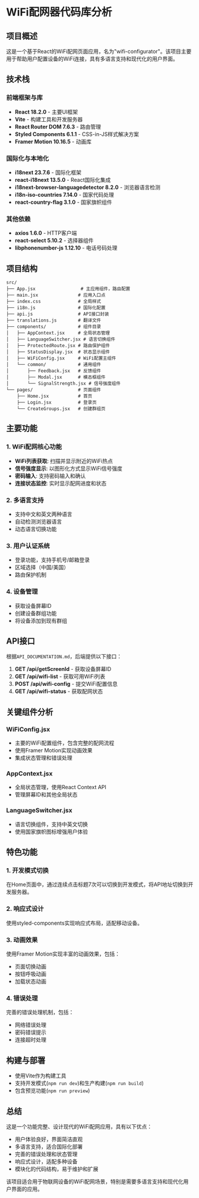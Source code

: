 # WiFi配网器代码库分析

## 项目概述

这是一个基于React的WiFi配网页面应用，名为"wifi-configurator"。该项目主要用于帮助用户配置设备的WiFi连接，具有多语言支持和现代化的用户界面。

## 技术栈

### 前端框架与库
- **React 18.2.0** - 主要UI框架
- **Vite** - 构建工具和开发服务器
- **React Router DOM 7.6.3** - 路由管理
- **Styled Components 6.1.1** - CSS-in-JS样式解决方案
- **Framer Motion 10.16.5** - 动画库

### 国际化与本地化
- **i18next 23.7.6** - 国际化框架
- **react-i18next 13.5.0** - React国际化集成
- **i18next-browser-languagedetector 8.2.0** - 浏览器语言检测
- **i18n-iso-countries 7.14.0** - 国家代码处理
- **react-country-flag 3.1.0** - 国家旗帜组件

### 其他依赖
- **axios 1.6.0** - HTTP客户端
- **react-select 5.10.2** - 选择器组件
- **libphonenumber-js 1.12.10** - 电话号码处理

## 项目结构

```
src/
├── App.jsx                 # 主应用组件，路由配置
├── main.jsx               # 应用入口点
├── index.css              # 全局样式
├── i18n.js                # 国际化配置
├── api.js                 # API接口封装
├── translations.js        # 翻译文件
├── components/            # 组件目录
│   ├── AppContext.jsx     # 全局状态管理
│   ├── LanguageSwitcher.jsx # 语言切换组件
│   ├── ProtectedRoute.jsx # 路由保护组件
│   ├── StatusDisplay.jsx  # 状态显示组件
│   ├── WiFiConfig.jsx     # WiFi配置主组件
│   └── common/            # 通用组件
│       ├── Feedback.jsx   # 反馈组件
│       ├── Modal.jsx      # 模态框组件
│       └── SignalStrength.jsx # 信号强度组件
└── pages/                 # 页面组件
    ├── Home.jsx           # 首页
    ├── Login.jsx          # 登录页
    └── CreateGroups.jsx   # 创建群组页
```

## 主要功能

### 1. WiFi配网核心功能
- **WiFi列表获取**: 扫描并显示附近的WiFi热点
- **信号强度显示**: 以图形化方式显示WiFi信号强度
- **密码输入**: 支持密码输入和确认
- **连接状态监控**: 实时显示配网进度和状态

### 2. 多语言支持
- 支持中文和英文两种语言
- 自动检测浏览器语言
- 动态语言切换功能

### 3. 用户认证系统
- 登录功能，支持手机号/邮箱登录
- 区域选择（中国/美国）
- 路由保护机制

### 4. 设备管理
- 获取设备屏幕ID
- 创建设备群组功能
- 将设备添加到现有群组

## API接口

根据`API_DOCUMENTATION.md`，后端提供以下接口：

1. **GET /api/getScreenId** - 获取设备屏幕ID
2. **GET /api/wifi-list** - 获取可用WiFi列表
3. **POST /api/wifi-config** - 提交WiFi配置信息
4. **GET /api/wifi-status** - 获取配网状态

## 关键组件分析

### WiFiConfig.jsx
- 主要的WiFi配置组件，包含完整的配网流程
- 使用Framer Motion实现动画效果
- 集成状态管理和错误处理

### AppContext.jsx
- 全局状态管理，使用React Context API
- 管理屏幕ID和其他全局状态

### LanguageSwitcher.jsx
- 语言切换组件，支持中英文切换
- 使用国家旗帜图标增强用户体验

## 特色功能

### 1. 开发模式切换
在Home页面中，通过连续点击标题7次可以切换到开发模式，将API地址切换到开发服务器。

### 2. 响应式设计
使用styled-components实现响应式布局，适配移动设备。

### 3. 动画效果
使用Framer Motion实现丰富的动画效果，包括：
- 页面切换动画
- 按钮呼吸动画
- 加载状态动画

### 4. 错误处理
完善的错误处理机制，包括：
- 网络错误处理
- 密码错误提示
- 连接超时处理

## 构建与部署

- 使用Vite作为构建工具
- 支持开发模式(`npm run dev`)和生产构建(`npm run build`)
- 包含预览功能(`npm run preview`)

## 总结

这是一个功能完整、设计现代的WiFi配网应用，具有以下优点：
- 用户体验良好，界面简洁直观
- 多语言支持，适合国际化部署
- 完善的错误处理和状态管理
- 响应式设计，适配多种设备
- 模块化的代码结构，易于维护和扩展

该项目适合用于物联网设备的WiFi配网场景，特别是需要多语言支持和现代化用户界面的应用。